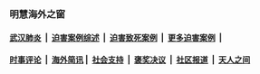 
### 明慧海外之窗

####  [武汉肺炎](indexes/365.md?t=03270900) &nbsp;|&nbsp;  [迫害案例综述](indexes/328.md?t=03270900) &nbsp;|&nbsp; [迫害致死案例](indexes/277.md?t=03270900)  &nbsp;|&nbsp; [更多迫害案例](indexes/81.md?t=03270900)  &nbsp;|&nbsp; 
####  [时事评论](indexes/19.md?t=03270900) &nbsp;|&nbsp; [海外简讯](indexes/245.md?t=03270900)&nbsp;|&nbsp;  [社会支持](indexes/140.md?t=03270900) &nbsp;|&nbsp; [褒奖决议](indexes/282.md?t=03270900) &nbsp;|&nbsp; [社区报道](indexes/91.md?t=03270900)  &nbsp;|&nbsp; [天人之间](indexes/78.md?t=03270900) 

